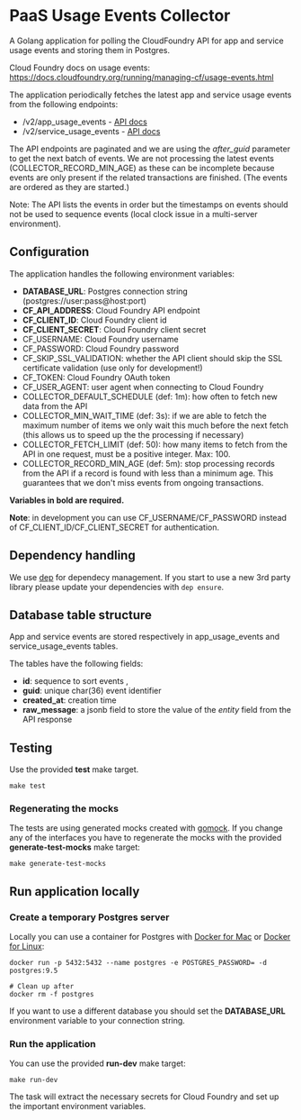 # PaaS Usage Events Collector

A Golang application for polling the CloudFoundry API for app and service usage events and storing them in Postgres.

Cloud Foundry docs on usage events: https://docs.cloudfoundry.org/running/managing-cf/usage-events.html

The application periodically fetches the latest app and service usage events from the following endpoints:
 * /v2/app_usage_events - [API docs](http://apidocs.cloudfoundry.org/272/app_usage_events/list_all_app_usage_events.html)
 * /v2/service_usage_events - [API docs](https://apidocs.cloudfoundry.org/272/service_usage_events/list_service_usage_events.html)

The API endpoints are paginated and we are using the *after_guid* parameter to get the next batch of events. We are not processing the latest events (COLLECTOR_RECORD_MIN_AGE) as these can be incomplete because events are only present if the related transactions are finished. (The events are ordered as they are started.)

Note: The API lists the events in order but the timestamps on events should not be used to sequence events (local clock issue in a multi-server environment).

## Configuration

The application handles the following environment variables:

 * **DATABASE_URL**: Postgres connection string (postgres://user:pass@host:port)
 * **CF_API_ADDRESS**: Cloud Foundry API endpoint
 * **CF_CLIENT_ID**: Cloud Foundry client id
 * **CF_CLIENT_SECRET**: Cloud Foundry client secret
 * CF_USERNAME: Cloud Foundry username
 * CF_PASSWORD: Cloud Foundry password
 * CF_SKIP_SSL_VALIDATION: whether the API client should skip the SSL certificate validation (use only for development!)
 * CF_TOKEN: Cloud Foundry OAuth token
 * CF_USER_AGENT: user agent when connecting to Cloud Foundry
 * COLLECTOR_DEFAULT_SCHEDULE (def: 1m): how often to fetch new data from the API
 * COLLECTOR_MIN_WAIT_TIME (def: 3s): if we are able to fetch the maximum number of items we only wait this much before the next fetch (this allows us to speed up the the processing if necessary)
 * COLLECTOR_FETCH_LIMIT (def: 50): how many items to fetch from the API in one request, must be a positive integer. Max: 100.
 * COLLECTOR_RECORD_MIN_AGE (def: 5m): stop processing records from the API if a record is found with less than a minimum age. This guarantees that we don't miss events from ongoing transactions.

**Variables in bold are required.**

**Note**: in development you can use CF_USERNAME/CF_PASSWORD instead of CF_CLIENT_ID/CF_CLIENT_SECRET for authentication.

## Dependency handling

We use [dep](https://github.com/golang/dep) for dependecy management. If you start to use a new 3rd party library please update your dependencies with ```dep ensure```.

## Database table structure

App and service events are stored respectively in app_usage_events and service_usage_events tables.

The tables have the following fields:
 * **id**: sequence to sort events ,
 * **guid**: unique char(36) event identifier
 * **created_at**: creation time
 * **raw_message**: a jsonb field to store the value of the *entity* field from the API response

## Testing

Use the provided **test** make target.

```
make test
```

### Regenerating the mocks

The tests are using generated mocks created with [gomock](https://github.com/golang/mock). If you change any of the interfaces you have to regenerate the mocks with the provided **generate-test-mocks** make target:

```
make generate-test-mocks
```

## Run application locally

### Create a temporary Postgres server

Locally you can use a container for Postgres with [Docker for Mac](https://docs.docker.com/docker-for-mac/) or [Docker for Linux](https://docs.docker.com/engine/installation/linux/ubuntu/):

```
docker run -p 5432:5432 --name postgres -e POSTGRES_PASSWORD= -d postgres:9.5

# Clean up after
docker rm -f postgres
```

If you want to use a different database you should set the **DATABASE_URL** environment variable to your connection string.

### Run the application

You can use the provided **run-dev** make target:

```
make run-dev
```

The task will extract the necessary secrets for Cloud Foundry and set up the important environment variables.

